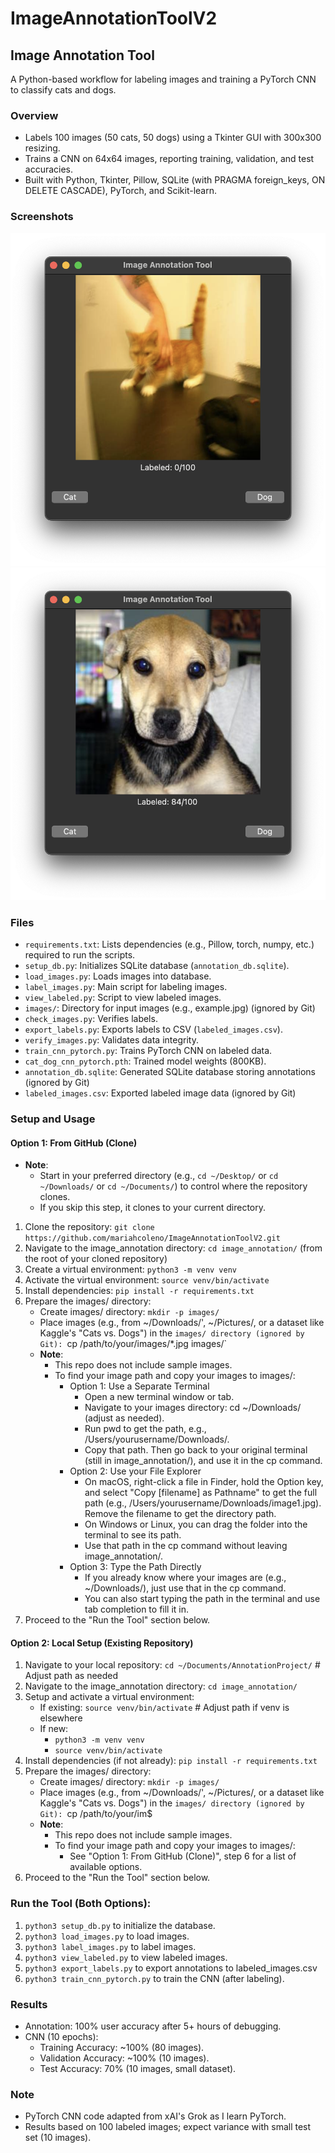 # ImageAnnotationToolV2
## Image Annotation Tool
A Python-based workflow for labeling images and training a PyTorch CNN to classify cats and dogs.

### Overview
- Labels 100 images (50 cats, 50 dogs) using a Tkinter GUI with 300x300 resizing.
- Trains a CNN on 64x64 images, reporting training, validation, and test accuracies.
- Built with Python, Tkinter, Pillow, SQLite (with PRAGMA foreign_keys, ON DELETE CASCADE), PyTorch, and Scikit-learn.

### Screenshots
![Cat Image GUI](screenshots/gui_image_loaded.png)
![Dog Image GUI](screenshots/gui_dog_image.png)

### Files
- `requirements.txt`: Lists dependencies (e.g., Pillow, torch, numpy, etc.) required to run the scripts.
- `setup_db.py`: Initializes SQLite database (`annotation_db.sqlite`).
- `load_images.py`: Loads images into database.
- `label_images.py`: Main script for labeling images.
- `view_labeled.py`: Script to view labeled images.
- `images/`: Directory for input images (e.g., example.jpg) (ignored by Git)
- `check_images.py`: Verifies labels.
- `export_labels.py`: Exports labels to CSV (`labeled_images.csv`).
- `verify_images.py`: Validates data integrity.
- `train_cnn_pytorch.py`: Trains PyTorch CNN on labeled data.
- `cat_dog_cnn_pytorch.pth`: Trained model weights (800KB).
- `annotation_db.sqlite`: Generated SQLite database storing annotations (ignored by Git)
- `labeled_images.csv`: Exported labeled image data (ignored by Git)

### Setup and Usage
#### Option 1: From GitHub (Clone)
- **Note**: 
  - Start in your preferred directory (e.g., `cd ~/Desktop/` or `cd ~/Downloads/` or `cd ~/Documents/`) to control where the repository clones. 
  - If you skip this step, it clones to your current directory.
1. Clone the repository: `git clone https://github.com/mariahcoleno/ImageAnnotationToolV2.git`
2. Navigate to the image_annotation directory: `cd image_annotation/` (from the root of your cloned repository)
3. Create a virtual environment: `python3 -m venv venv`
4. Activate the virtual environment: `source venv/bin/activate`
5. Install dependencies: `pip install -r requirements.txt`
6. Prepare the images/ directory:
   - Create images/ directory: `mkdir -p images/`
   - Place images (e.g., from ~/Downloads/', ~/Pictures/, or a dataset like Kaggle's "Cats vs. Dogs") in the `images/ directory (ignored by Git): `cp /path/to/your/images/*.jpg images/`
   - **Note**: 
     - This repo does not include sample images.
     - To find your image path and copy your images to images/:
       - Option 1: Use a Separate Terminal
         - Open a new terminal window or tab.
         - Navigate to your images directory: cd ~/Downloads/ (adjust as needed).
         - Run pwd to get the path, e.g., /Users/yourusername/Downloads/.
         - Copy that path. Then go back to your original terminal (still in image_annotation/), and use it in the cp command.
       - Option 2: Use your File Explorer
         - On macOS, right-click a file in Finder, hold the Option key, and select "Copy [filename] as Pathname" to get the full path (e.g., /Users/yourusername/Downloads/image1.jpg). Remove the filename to get the directory path.
         - On Windows or Linux, you can drag the folder into the terminal to see its path.
         - Use that path in the cp command without leaving image_annotation/.
       - Option 3: Type the Path Directly
         - If you already know where your images are (e.g., ~/Downloads/), just use that in the cp command.
         - You can also start typing the path in the terminal and use tab completion to fill it in.
7. Proceed to the "Run the Tool" section below. 

#### Option 2: Local Setup (Existing Repository)
1. Navigate to your local repository: `cd ~/Documents/AnnotationProject/` # Adjust path as needed
2. Navigate to the image_annotation directory: `cd image_annotation/`
3. Setup and activate a virtual environment:
   - If existing: `source venv/bin/activate` # Adjust path if venv is elsewhere
   - If new:
     - `python3 -m venv venv`
     - `source venv/bin/activate`
4. Install dependencies (if not already): `pip install -r requirements.txt`
5. Prepare the images/ directory:
   - Create images/ directory: `mkdir -p images/`
   - Place images (e.g., from ~/Downloads/', ~/Pictures/, or a dataset like Kaggle's "Cats vs. Dogs") in the `images/ directory (ignored by Git): `cp /path/to/your/im$
   - **Note**:
     - This repo does not include sample images.
     - To find your image path and copy your images to images/:
       - See "Option 1: From GitHub (Clone)", step 6 for a list of available options.
6. Proceed to the "Run the Tool" section below. 

### Run the Tool (Both Options):
1. `python3 setup_db.py` to initialize the database.
2. `python3 load_images.py` to load images.
3. `python3 label_images.py` to label images.
4. `python3 view_labeled.py` to view labeled images.
5. `python3 export_labels.py` to export annotations to labeled_images.csv
6. `python3 train_cnn_pytorch.py` to train the CNN (after labeling).

### Results
- Annotation: 100% user accuracy after 5+ hours of debugging.
- CNN (10 epochs):
  - Training Accuracy: ~100% (80 images).
  - Validation Accuracy: ~100% (10 images).
  - Test Accuracy: 70% (10 images, small dataset).

### Note
- PyTorch CNN code adapted from xAI's Grok as I learn PyTorch.
- Results based on 100 labeled images; expect variance with small test set (10 images).
